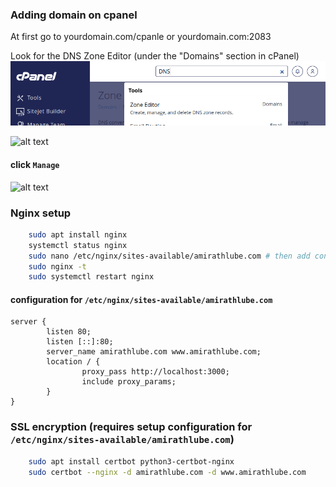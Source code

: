 ### Adding domain on cpanel
At first go to yourdomain.com/cpanle or yourdomain.com:2083

Look for the DNS Zone Editor (under the "Domains" section in cPanel)
![alt text](images/image.png)

![alt text](image/image-1.png)

#### click `Manage`
![alt text](image/image-2.png)

### Nginx setup

```sh
    sudo apt install nginx
    systemctl status nginx
    sudo nano /etc/nginx/sites-available/amirathlube.com # then add configuration
    sudo nginx -t
    sudo systemctl restart nginx
```

#### configuration for `/etc/nginx/sites-available/amirathlube.com`
```text
server {
        listen 80;
        listen [::]:80;
        server_name amirathlube.com www.amirathlube.com;
        location / {
                proxy_pass http://localhost:3000;
                include proxy_params;
        }
}
```

### SSL encryption (requires setup configuration for `/etc/nginx/sites-available/amirathlube.com`)

```sh
    sudo apt install certbot python3-certbot-nginx
    sudo certbot --nginx -d amirathlube.com -d www.amirathlube.com
```